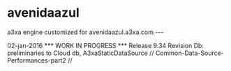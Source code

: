 # avenidaazul
a3xa engine customized for avenidaazul.a3xa.com ---

02-jan-2016 *** WORK IN PROGRESS ***
Release 9.34 Revision Db: preliminaries to Cloud db, A3xaStaticDataSource // Common-Data-Source-Performances-part2 // 


